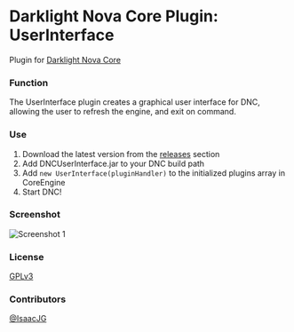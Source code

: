 Darklight Nova Core Plugin: UserInterface
=========================================

Plugin for [Darklight Nova Core](https://github.com/darklight-studios/darklight-nova-core)

### Function
The UserInterface plugin creates a graphical user interface for DNC, allowing the user to refresh the engine, and exit on command.

### Use
1. Download the latest version from the [releases](https://github.com/darklight-studios/UserInterface/releases) section
2. Add DNCUserInterface.jar to your DNC build path
3. Add `new UserInterface(pluginHandler)` to the initialized plugins array in CoreEngine
4. Start DNC!

### Screenshot
![Screenshot 1](http://puu.sh/3IgPm.png)

### License
[GPLv3](/LICENSE)

### Contributors
[@IsaacJG](https://github.com/IsaacJG)
